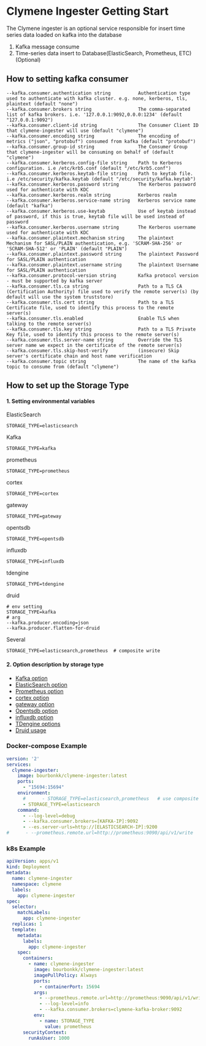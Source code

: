# Clymene Ingester Getting Start

The Clymene ingester is an optional service responsible for insert time series data loaded on kafka into the database  

1. Kafka message consume
2. Time-series data insert to Database(ElasticSearch, Prometheus, ETC) (Optional)

## How to setting kafka consumer

```
--kafka.consumer.authentication string          Authentication type used to authenticate with kafka cluster. e.g. none, kerberos, tls, plaintext (default "none")
--kafka.consumer.brokers string                 The comma-separated list of kafka brokers. i.e. '127.0.0.1:9092,0.0.0:1234' (default "127.0.0.1:9092")
--kafka.consumer.client-id string               The Consumer Client ID that clymene-ingester will use (default "clymene")
--kafka.consumer.encoding string                The encoding of metrics ("json", "protobuf") consumed from kafka (default "protobuf")
--kafka.consumer.group-id string                The Consumer Group that clymene-ingester will be consuming on behalf of (default "clymene")
--kafka.consumer.kerberos.config-file string    Path to Kerberos configuration. i.e /etc/krb5.conf (default "/etc/krb5.conf")
--kafka.consumer.kerberos.keytab-file string    Path to keytab file. i.e /etc/security/kafka.keytab (default "/etc/security/kafka.keytab")
--kafka.consumer.kerberos.password string       The Kerberos password used for authenticate with KDC
--kafka.consumer.kerberos.realm string          Kerberos realm
--kafka.consumer.kerberos.service-name string   Kerberos service name (default "kafka")
--kafka.consumer.kerberos.use-keytab            Use of keytab instead of password, if this is true, keytab file will be used instead of password
--kafka.consumer.kerberos.username string       The Kerberos username used for authenticate with KDC
--kafka.consumer.plaintext.mechanism string     The plaintext Mechanism for SASL/PLAIN authentication, e.g. 'SCRAM-SHA-256' or 'SCRAM-SHA-512' or 'PLAIN' (default "PLAIN")
--kafka.consumer.plaintext.password string      The plaintext Password for SASL/PLAIN authentication
--kafka.consumer.plaintext.username string      The plaintext Username for SASL/PLAIN authentication
--kafka.consumer.protocol-version string        Kafka protocol version - must be supported by kafka server
--kafka.consumer.tls.ca string                  Path to a TLS CA (Certification Authority) file used to verify the remote server(s) (by default will use the system truststore)
--kafka.consumer.tls.cert string                Path to a TLS Certificate file, used to identify this process to the remote server(s)
--kafka.consumer.tls.enabled                    Enable TLS when talking to the remote server(s)
--kafka.consumer.tls.key string                 Path to a TLS Private Key file, used to identify this process to the remote server(s)
--kafka.consumer.tls.server-name string         Override the TLS server name we expect in the certificate of the remote server(s)
--kafka.consumer.tls.skip-host-verify           (insecure) Skip server's certificate chain and host name verification
--kafka.consumer.topic string                   The name of the kafka topic to consume from (default "clymene")
```

## How to set up the Storage Type

#### 1. Setting environmental variables

ElasticSearch

```
STORAGE_TYPE=elasticsearch
```

Kafka

```
STORAGE_TYPE=kafka
```

prometheus

```
STORAGE_TYPE=prometheus
```

cortex

```
STORAGE_TYPE=cortex
```

gateway

```
STORAGE_TYPE=gateway
```

opentsdb

```
STORAGE_TYPE=opentsdb
```

influxdb

```
STORAGE_TYPE=influxdb
```
tdengine
```
STORAGE_TYPE=tdengine
```
druid
```
# env setting
STORAGE_TYPE=kafka
# arg
--kafka.producer.encoding=json
--kafka.producer.flatten-for-druid
```

Several

```
STORAGE_TYPE=elasticsearch,prometheus  # composite write
```

#### 2. Option description by storage type

- [Kafka option](https://clymene-project.github.io/docs/database-options/kafka/)
- [ElasticSearch option](https://clymene-project.github.io/docs/database-options/elasticsearch/)
- [Prometheus option](https://clymene-project.github.io/docs/database-options/prometheus/)
- [cortex option](https://clymene-project.github.io/docs/database-options/cortex/)
- [gateway option](https://clymene-project.github.io/docs/database-options/gateway/)
- [Opentsdb option](https://clymene-project.github.io/docs/database-options/opentsdb/)
- [influxdb option](https://clymene-project.github.io/docs/database-options/influxdb/)
- [TDengine options](https://clymene-project.github.io/docs/database-options/tdengine/)
- [Druid usage](http://clymene-project.github.io/docs/database-options/druid)

### Docker-compose Example

```yaml
version: '2'
services:
  clymene-ingester:
    image: bourbonkk/clymene-ingester:latest
    ports:
      - "15694:15694"
    environment:
      #      - STORAGE_TYPE=elasticsearch,prometheus   # use composite writer
      - STORAGE_TYPE=elasticsearch
    command:
      - --log-level=debug
      - --kafka.consumer.brokers=[KAFKA-IP]:9092
      - --es.server-urls=http://[ELASTICSEARCH-IP]:9200
#      - --prometheus.remote.url=http://prometheus:9090/api/v1/write
```

### k8s Example

```yaml
apiVersion: apps/v1
kind: Deployment
metadata:
  name: clymene-ingester
  namespace: clymene
  labels:
    app: clymene-ingester
spec:
  selector:
    matchLabels:
      app: clymene-ingester
  replicas: 1
  template:
    metadata:
      labels:
        app: clymene-ingester
    spec:
      containers:
        - name: clymene-ingester
          image: bourbonkk/clymene-ingester:latest
          imagePullPolicy: Always
          ports:
            - containerPort: 15694
          args:
            - --prometheus.remote.url=http://prometheus:9090/api/v1/write
            - --log-level=info
            - --kafka.consumer.brokers=clymene-kafka-broker:9092
          env:
            - name: STORAGE_TYPE
              value: prometheus
      securityContext:
        runAsUser: 1000
```